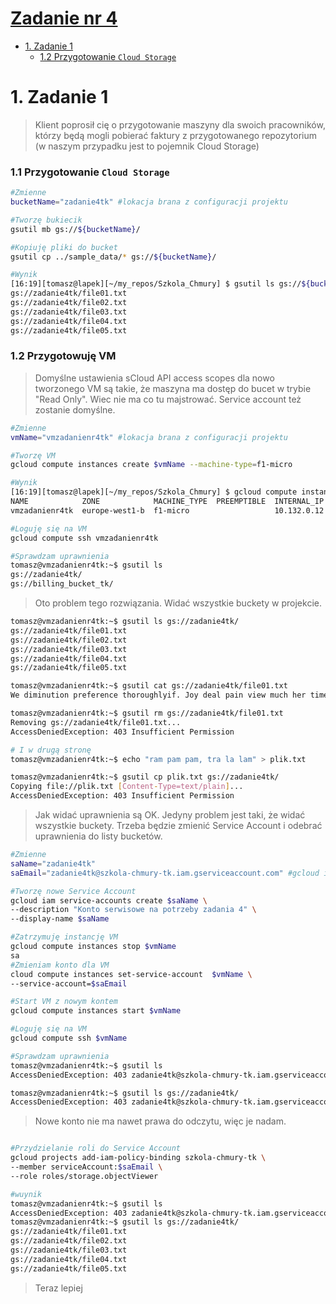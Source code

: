  # [Zadanie nr 4](https://szkolachmury.pl/google-cloud-platform-droga-architekta/tydzien-4-cloud-identity-and-access-management/zadanie-domowe-nr-4/)

* [1. Zadanie 1](#1-zadanie-1)
    * [1.2 Przygotowanie `Cloud Storage`](#11-przygotowanie-cloud-storage)

# 1. Zadanie 1

> Klient poprosił cię o przygotowanie maszyny dla swoich pracowników, którzy będą mogli pobierać faktury z przygotowanego repozytorium (w naszym przypadku jest to pojemnik Cloud Storage)


### 1.1 Przygotowanie `Cloud Storage`
```bash
#Zmienne
bucketName="zadanie4tk" #lokacja brana z configuracji projektu

#Tworzę bukiecik
gsutil mb gs://${bucketName}/

#Kopiuję pliki do bucket
gsutil cp ../sample_data/* gs://${bucketName}/

#Wynik
[16:19][tomasz@lapek][~/my_repos/Szkola_Chmury] $ gsutil ls gs://${bucketName}/
gs://zadanie4tk/file01.txt
gs://zadanie4tk/file02.txt
gs://zadanie4tk/file03.txt
gs://zadanie4tk/file04.txt
gs://zadanie4tk/file05.txt
```

### 1.2 Przygotowuję VM
>Domyślne ustawienia sCloud API access scopes dla nowo tworzonego VM są takie, że maszyna ma dostęp do bucet w trybie "Read Only". Wiec nie ma co tu majstrować.
Service account też zostanie domyślne.
```bash
#Zmienne
vmName="vmzadanienr4tk" #lokacja brana z configuracji projektu

#Tworzę VM
gcloud compute instances create $vmName --machine-type=f1-micro

#Wynik
[16:19][tomasz@lapek][~/my_repos/Szkola_Chmury] $ gcloud compute instances list 
NAME            ZONE            MACHINE_TYPE  PREEMPTIBLE  INTERNAL_IP  EXTERNAL_IP   STATUS
vmzadanienr4tk  europe-west1-b  f1-micro                   10.132.0.12  35.205.9.231  RUNNING

#Loguję się na VM
gcloud compute ssh vmzadanienr4tk

#Sprawdzam uprawnienia
tomasz@vmzadanienr4tk:~$ gsutil ls
gs://zadanie4tk/
gs://billing_bucket_tk/
```
> Oto problem tego rozwiązania. Widać wszystkie buckety w projekcie.
```bash
tomasz@vmzadanienr4tk:~$ gsutil ls gs://zadanie4tk/
gs://zadanie4tk/file01.txt
gs://zadanie4tk/file02.txt
gs://zadanie4tk/file03.txt
gs://zadanie4tk/file04.txt
gs://zadanie4tk/file05.txt

tomasz@vmzadanienr4tk:~$ gsutil cat gs://zadanie4tk/file01.txt
We diminution preference thoroughlyif. Joy deal pain view much her time....

tomasz@vmzadanienr4tk:~$ gsutil rm gs://zadanie4tk/file01.txt
Removing gs://zadanie4tk/file01.txt...
AccessDeniedException: 403 Insufficient Permission

# I w drugą stronę
tomasz@vmzadanienr4tk:~$ echo "ram pam pam, tra la lam" > plik.txt

tomasz@vmzadanienr4tk:~$ gsutil cp plik.txt gs://zadanie4tk/
Copying file://plik.txt [Content-Type=text/plain]...
AccessDeniedException: 403 Insufficient Permission          
```
>Jak widać uprawnienia są OK. Jedyny problem jest taki, że widać wszystkie buckety. Trzeba będzie zmienić Service Account i odebrać uprawnienia do listy bucketów.

```bash
#Zmienne
saName="zadanie4tk"
saEmail="zadanie4tk@szkola-chmury-tk.iam.gserviceaccount.com" #gcloud iam service-accounts list

#Tworzę nowe Service Account
gcloud iam service-accounts create $saName \
--description "Konto serwisowe na potrzeby zadania 4" \
--display-name $saName

#Zatrzymuję instancję VM
gcloud compute instances stop $vmName
sa
#Zmieniam konto dla VM
cloud compute instances set-service-account  $vmName \
--service-account=$saEmail

#Start VM z nowym kontem
gcloud compute instances start $vmName

#Loguję się na VM
gcloud compute ssh $vmName

#Sprawdzam uprawnienia
tomasz@vmzadanienr4tk:~$ gsutil ls
AccessDeniedException: 403 zadanie4tk@szkola-chmury-tk.iam.gserviceaccount.com does not have storage.buckets.list access to the Google Cloud project.

tomasz@vmzadanienr4tk:~$ gsutil ls gs://zadanie4tk/
AccessDeniedException: 403 zadanie4tk@szkola-chmury-tk.iam.gserviceaccount.com does not have storage.objects.list access to the Google Cloud Storage bucket.
```
>Nowe konto nie ma nawet prawa do odczytu, więc je nadam.
```bash

#Przydzielanie roli do Service Account
gcloud projects add-iam-policy-binding szkola-chmury-tk \
--member serviceAccount:$saEmail \
--role roles/storage.objectViewer

#wuynik
tomasz@vmzadanienr4tk:~$ gsutil ls
AccessDeniedException: 403 zadanie4tk@szkola-chmury-tk.iam.gserviceaccount.com does not have storage.buckets.list access to the Google Cloud project.
tomasz@vmzadanienr4tk:~$ gsutil ls gs://zadanie4tk/
gs://zadanie4tk/file01.txt
gs://zadanie4tk/file02.txt
gs://zadanie4tk/file03.txt
gs://zadanie4tk/file04.txt
gs://zadanie4tk/file05.txt
```
>Teraz lepiej

